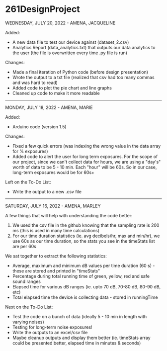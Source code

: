 # 261DesignProject

WEDNESDAY, JULY 20, 2022 - AMENA, JACQUELINE

Added:
- A new data file to test our device against (dataset_2.csv)
- Analytics Report (data_analytics.txt) that outputs our data analytics to the user (the file is overwritten every time .py file is run)

Changes:
- Made a final iteration of Python code (before design presentation)
- Wrote the output to a txt file (realized that csv had too many commas and was hard to read)
- Added code to plot the pie chart and line graphs
- Cleaned up code to make it more readable

_________________________________________________________________

MONDAY, JULY 18, 2022 - AMENA, MARIE

Added:
- Arduino code (version 1.5)

Changes:
- Fixed a few quick errors (was indexing the wrong value in the data array for % exposures)
- Added code to alert the user for long term exposures. For the scope of our project, since we can't collect data for hours, we are using a "day's" worth of data to be 5 - 10 min. Each "hour" will be 60s. So in our case, long-term exposures would be for 60s+

Left on the To-Do List:
- Write the output to a new .csv file

_________________________________________________________________

SATURDAY, JULY 16, 2022 - AMENA, MARLEY

A few things that will help with understanding the code better:
1. We used the csv file in the github knowing that the sampling rate is 200 ms (this is used in many time calculations)
2. For our time duration statistics (ie. avg decibels/hr, max and min/hr), we use 60s as our time duration, so the stats you see in the timeStats list are per 60s

We sat together to extract the following statistics:
- Average, maximum and minimum dB values per time duration (60 s) - these are stored and printed in "timeStats"
- Percentage during total running time of green, yellow, red and safe sound ranges
- Elapsed time for various dB ranges (ie. upto 70 dB, 70-80 dB, 80-90 dB, etc)
- Total elapsed time the device is collecting data - stored in runningTime

Next on the To-Do List:
- Test the code on a bunch of data (ideally 5 - 10 min in length with varying noises)
- Testing for long-term noise exposures!
- Write the outputs to an excel/csv file
- Maybe cleanup outputs and display them better (ie. timeStats array could be presented better, elapsed time in minutes & seconds)
